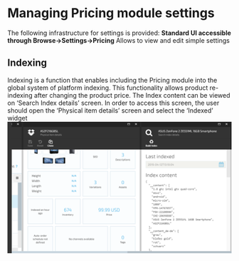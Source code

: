 # Managing Pricing module settings

The following infrastructure for settings is provided:
**Standard UI accessible through Browse->Settings->Pricing**
Allows to view and edit simple settings

## Indexing

Indexing is a function that enables including the Pricing module into the global system of platform indexing. This functionality allows product re-indexing after changing the product price.
The Index content can be viewed on ‘Search Index details’ screen. In order to access this screen, the user should open the ‘Physical item details’ screen and select the ‘Indexed’ widget
![Physical item details](/docs/media/screen-physical-item-details.png)
